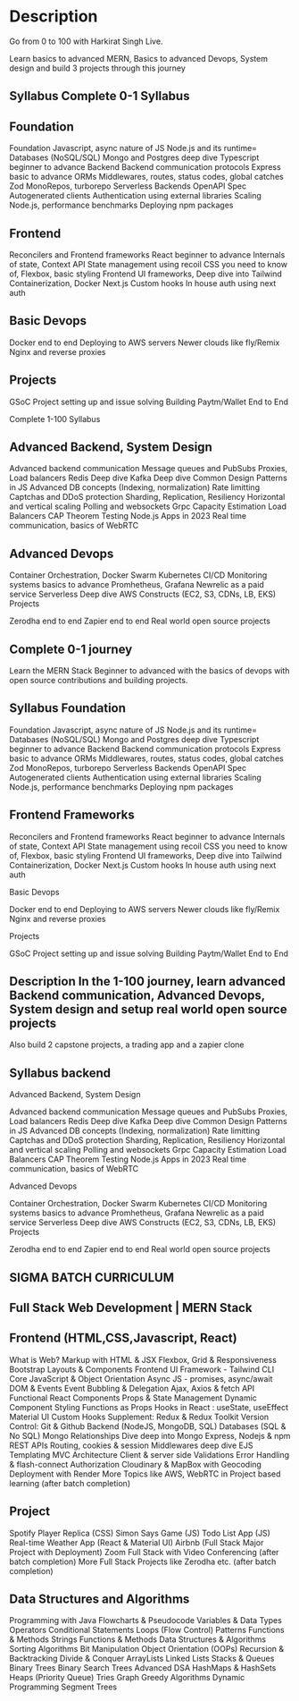 # Description

Go from 0 to 100 with Harkirat Singh Live.

Learn basics to advanced MERN, Basics to advanced Devops, System design and build 3 projects through this journey

## Syllabus Complete 0-1 Syllabus

## Foundation

Foundation Javascript, async nature of JS
Node.js and its runtime=
Databases (NoSQL/SQL)
Mongo and Postgres deep dive
Typescript beginner to advance
Backend
Backend communication protocols
Express basic to advance
ORMs
Middlewares, routes, status codes, global catches
Zod
MonoRepos, turborepo
Serverless Backends
OpenAPI Spec
Autogenerated clients
Authentication using external libraries
Scaling Node.js, performance benchmarks
Deploying npm packages

## Frontend

Reconcilers and Frontend frameworks
React beginner to advance
Internals of state, Context API
State management using recoil
CSS you need to know of, Flexbox, basic styling
Frontend UI frameworks, Deep dive into Tailwind
Containerization, Docker
Next.js
Custom hooks
In house auth using next auth

## Basic Devops

Docker end to end
Deploying to AWS servers
Newer clouds like fly/Remix
Nginx and reverse proxies

## Projects

GSoC Project setting up and issue solving
Building Paytm/Wallet End to End

Complete 1-100 Syllabus

## Advanced Backend, System Design

Advanced backend communication
Message queues and PubSubs
Proxies, Load balancers
Redis Deep dive
Kafka Deep dive
Common Design Patterns in JS
Advanced DB concepts (Indexing, normalization)
Rate limitting
Captchas and DDoS protection
Sharding, Replication, Resiliency
Horizontal and vertical scaling
Polling and websockets
Grpc
Capacity Estimation
Load Balancers
CAP Theorem
Testing Node.js Apps in 2023
Real time communication, basics of WebRTC

## Advanced Devops

Container Orchestration, Docker Swarm
Kubernetes
CI/CD
Monitoring systems basics to advance
Promhetheus, Grafana
Newrelic as a paid service
Serverless Deep dive
AWS Constructs (EC2, S3, CDNs, LB, EKS)
Projects

Zerodha end to end
Zapier end to end
Real world open source projects

## Complete 0-1 journey

Learn the MERN Stack Beginner to advanced with the basics of devops with open source contributions and building projects.

## Syllabus Foundation

Foundation Javascript, async nature of JS
Node.js and its runtime=
Databases (NoSQL/SQL)
Mongo and Postgres deep dive
Typescript beginner to advance
Backend
Backend communication protocols
Express basic to advance
ORMs
Middlewares, routes, status codes, global catches
Zod
MonoRepos, turborepo
Serverless Backends
OpenAPI Spec
Autogenerated clients
Authentication using external libraries
Scaling Node.js, performance benchmarks
Deploying npm packages

## Frontend Frameworks

Reconcilers and Frontend frameworks
React beginner to advance
Internals of state, Context API
State management using recoil
CSS you need to know of, Flexbox, basic styling
Frontend UI frameworks, Deep dive into Tailwind
Containerization, Docker
Next.js
Custom hooks
In house auth using next auth

Basic Devops

Docker end to end
Deploying to AWS servers
Newer clouds like fly/Remix
Nginx and reverse proxies

Projects

GSoC Project setting up and issue solving
Building Paytm/Wallet End to End

## Description In the 1-100 journey, learn advanced Backend communication, Advanced Devops, System design and setup real world open source projects

Also build 2 capstone projects, a trading app and a zapier clone

## Syllabus backend

Advanced Backend, System Design

Advanced backend communication
Message queues and PubSubs
Proxies, Load balancers
Redis Deep dive
Kafka Deep dive
Common Design Patterns in JS
Advanced DB concepts (Indexing, normalization)
Rate limitting
Captchas and DDoS protection
Sharding, Replication, Resiliency
Horizontal and vertical scaling
Polling and websockets
Grpc
Capacity Estimation
Load Balancers
CAP Theorem
Testing Node.js Apps in 2023
Real time communication, basics of WebRTC

Advanced Devops

Container Orchestration, Docker Swarm
Kubernetes
CI/CD
Monitoring systems basics to advance
Promhetheus, Grafana
Newrelic as a paid service
Serverless Deep dive
AWS Constructs (EC2, S3, CDNs, LB, EKS)
Projects

Zerodha end to end
Zapier end to end
Real world open source projects

## SIGMA BATCH CURRICULUM

## Full Stack Web Development | MERN Stack

## Frontend (HTML,CSS,Javascript, React)

What is Web?
Markup with HTML & JSX
Flexbox, Grid & Responsiveness
Bootstrap Layouts & Components
Frontend UI Framework - Tailwind CLI
Core JavaScript & Object Orientation
Async JS - promises, async/await
DOM & Events
Event Bubbling & Delegation
Ajax, Axios & fetch API
Functional React Components
Props & State Management
Dynamic Component Styling
Functions as Props
Hooks in React : useState, useEffect
Material UI
Custom Hooks
Supplement: Redux & Redux Toolkit
Version Control: Git & Github
Backend (NodeJS, MongoDB, SQL)
Databases (SQL & No SQL)
Mongo Relationships
Dive deep into Mongo
Express, Nodejs & npm
REST APIs
Routing, cookies & session
Middlewares deep dive
EJS Templating
MVC Architecture
Client & server side Validations
Error Handling & flash-connect
Authorization
Cloudinary & MapBox with Geocoding
Deployment with Render
More Topics like AWS, WebRTC in Project based learning (after batch completion)

## Project

Spotify Player Replica (CSS)
Simon Says Game (JS)
Todo List App (JS)
Real-time Weather App (React & Material UI)
Airbnb (Full Stack Major Project with Deployment)
Zoom Full Stack with Video Conferencing (after batch completion)
More Full Stack Projects like Zerodha etc. (after batch completion)

## Data Structures and Algorithms

Programming with Java
Flowcharts & Pseudocode
Variables & Data Types
Operators
Conditional Statements
Loops (Flow Control)
Patterns
Functions & Methods
Strings
Functions & Methods
Data Structures & Algorithms
Sorting Algorithms
Bit Manipulation
Object Orientation (OOPs)
Recursion & Backtracking
Divide & Conquer
ArrayLists
Linked Lists
Stacks & Queues
Binary Trees
Binary Search Trees
Advanced DSA
HashMaps & HashSets
Heaps (Priority Queue)
Tries
Graph
Greedy Algorithms
Dynamic Programming
Segment Trees
